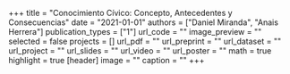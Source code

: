 +++
title = "Conocimiento Cívico: Concepto, Antecedentes y Consecuencias"
date = "2021-01-01"
authors = ["Daniel Miranda", "Anais Herrera"]
publication_types = ["1"]
url_code = ""
image_preview = ""
selected = false
projects = []
url_pdf = ""
url_preprint = ""
url_dataset = ""
url_project = ""
url_slides = ""
url_video = ""
url_poster = ""
math = true
highlight = true
[header]
image = ""
caption = ""
+++
